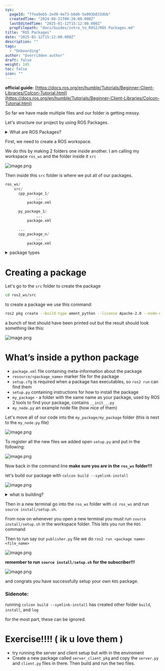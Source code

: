 ```yaml
---
sys:
  pageId: "7fea9eb5-2ed9-4e73-b6d6-5e093b833dbb"
  createdTime: "2024-08-21T00:28:00.000Z"
  lastEditedTime: "2025-01-12T15:12:00.000Z"
  propFilepath: "docs/Guides/intro_to_ROS2/ROS Packages.md"
title: "ROS Packages"
date: "2025-01-12T15:12:00.000Z"
description: ""
tags:
  - "Onboarding"
author: "Overridden author"
draft: false
weight: 145
toc: false
icon: ""
---
```


**official guide:** [https://docs.ros.org/en/humble/Tutorials/Beginner-Client-Libraries/Colcon-Tutorial.html](https://docs.ros.org/en/humble/Tutorials/Beginner-Client-Libraries/Colcon-Tutorial.html)

So far we have made multiple files and our folder is getting messy.

Let's structure our project by using ROS Packages.

<details>

<summary>What are ROS Packages?</summary>

ROS Packages are, as the name implies, packages of code that are highly sharable between ROS developers.

They consist of a folder, `package.xml` file, and source code

```python
      cpp_package_1/
		      ... imagine much code files here ..
          package.xml
```

</details>

First, we need to create a ROS workspace.

We do this by making 2 folders one inside another. I am calling my workspace `ros_ws` and the folder inside it `src`

![image.png](https://prod-files-secure.s3.us-west-2.amazonaws.com/d518164a-d88e-44d1-a4ee-3adb3bd8bce0/70706947-fd18-4537-a67b-e12946812d31/image.png?X-Amz-Algorithm=AWS4-HMAC-SHA256&X-Amz-Content-Sha256=UNSIGNED-PAYLOAD&X-Amz-Credential=ASIAZI2LB466QKCX5DBX%2F20250406%2Fus-west-2%2Fs3%2Faws4_request&X-Amz-Date=20250406T140252Z&X-Amz-Expires=3600&X-Amz-Security-Token=IQoJb3JpZ2luX2VjEMn%2F%2F%2F%2F%2F%2F%2F%2F%2F%2FwEaCXVzLXdlc3QtMiJHMEUCIQDpY98IadYq4SKaPi4ixbddTninz40PPDaWi7%2Fu3IJ0sAIgNyceIpHNhnobU4Me2xnD0504DdtLRXUoGApYrKny78gq%2FwMIQhAAGgw2Mzc0MjMxODM4MDUiDGAqkjWyvgPT9Lbf2CrcA9hV1ADr%2BnhaLWkZxVoE2BCwIBN6ikrAjS6GL%2BCej4dQxOhLacvFSIdDMHmfZSHXwCKPKl52xB4Ky4uI2u%2BtCeyUJTipGQSRLJhHgNJ0zyRBxQsSHV0vRMiqvVpnah6IEj3XE1St9q%2B0z8FZSGdIjXqJL0YE3kPIn%2FeSzcQkcF5HAgFdzQ5YkEtchihDOI1Tbjqmn5ClmYge4Zac2t0cQDB37s%2BZphmMncRAFxy5aQgNHi5plFnBar15Jf1yq3968a0fTY%2BcdgSDIvcmgg0smob9nnqkZmbzn%2BB1Uz93VHnSUkNlr%2FGGoYPhVhQUTvIZvGmQi81TPS%2Bu47cJk8NyBEh445hDD40hQFmVeYpTi58LMxDOAauEt7kyEoVw%2Ff7GnCODL9S%2FGQJRQldspWvYCfFHpdY%2B1U5Qeh000fhnYRLuzTS66Rj3u5NTQMUsd5BWQyW1YuoMJidfNQXjYyxMaKWQq5z4c%2Bz29Rxu791ZUTjt%2BIdKwBly%2Fyoq%2BR%2BlxJfWPg%2B2MURtoxaaI4ElcaTjA1AaMBZFeKFW6LAsVwFEpME2fzV058VW64WU3jNIrEtdLxPx6t2Oq0%2Bo2247azL79j7Sc2bhvLIBPU%2Bs0GBGdWasurOxM%2BRF%2F%2Fhn3v6wMMP%2FyL8GOqUBbdIs2XsAsySluzl2Cn6%2B6t%2FFlBXpcoxnGJsUoU6xcqrF6%2FkR8MblD1O3KsRGczesNj%2BrJGi42ijx9mysxB0yXlXxinoh2YQzMVbvehAR8ETP%2FzSHMRkIF9xzQtR9xT9MGrfmah8PEN%2FeEzd0ejvVIgXE410zhjPoEYyu1oraavuo4n%2FtdenzrnF9moNFqM2bxhMgjSJ58f94QFBn%2FLaoPWdwG463&X-Amz-Signature=df4a747f42903a144d53fbe3382be84f45a0f5f332a986fdb99bff50aa10ff2d&X-Amz-SignedHeaders=host&x-id=GetObject)

Then inside this `src` folder is where we put all of our packages.

```python
ros_ws/
    src/
      cpp_package_1/
		      ...
          package.xml

      py_package_1/
		      ...
          package.xml

      ...
      cpp_package_n/
		      ...
          package.xml

```

<details>

<summary>package types</summary>

packages can be either `C++` or python.

the intern file structure is different for each but for this guide we will stick to creating python packages

</details>

# Creating a package

Let's go to the `src` folder to create the package

```bash
cd ros2_ws/src
```

to create a package we use this command:

```bash
ros2 pkg create --build-type ament_python --license Apache-2.0 --node-name my_node my_package
```

a bunch of text should have been printed out but the result should look something like this:

![image.png](https://prod-files-secure.s3.us-west-2.amazonaws.com/d518164a-d88e-44d1-a4ee-3adb3bd8bce0/e6cf1e3f-8512-4a3e-b131-079f800bf3e8/image.png?X-Amz-Algorithm=AWS4-HMAC-SHA256&X-Amz-Content-Sha256=UNSIGNED-PAYLOAD&X-Amz-Credential=ASIAZI2LB466QKCX5DBX%2F20250406%2Fus-west-2%2Fs3%2Faws4_request&X-Amz-Date=20250406T140252Z&X-Amz-Expires=3600&X-Amz-Security-Token=IQoJb3JpZ2luX2VjEMn%2F%2F%2F%2F%2F%2F%2F%2F%2F%2FwEaCXVzLXdlc3QtMiJHMEUCIQDpY98IadYq4SKaPi4ixbddTninz40PPDaWi7%2Fu3IJ0sAIgNyceIpHNhnobU4Me2xnD0504DdtLRXUoGApYrKny78gq%2FwMIQhAAGgw2Mzc0MjMxODM4MDUiDGAqkjWyvgPT9Lbf2CrcA9hV1ADr%2BnhaLWkZxVoE2BCwIBN6ikrAjS6GL%2BCej4dQxOhLacvFSIdDMHmfZSHXwCKPKl52xB4Ky4uI2u%2BtCeyUJTipGQSRLJhHgNJ0zyRBxQsSHV0vRMiqvVpnah6IEj3XE1St9q%2B0z8FZSGdIjXqJL0YE3kPIn%2FeSzcQkcF5HAgFdzQ5YkEtchihDOI1Tbjqmn5ClmYge4Zac2t0cQDB37s%2BZphmMncRAFxy5aQgNHi5plFnBar15Jf1yq3968a0fTY%2BcdgSDIvcmgg0smob9nnqkZmbzn%2BB1Uz93VHnSUkNlr%2FGGoYPhVhQUTvIZvGmQi81TPS%2Bu47cJk8NyBEh445hDD40hQFmVeYpTi58LMxDOAauEt7kyEoVw%2Ff7GnCODL9S%2FGQJRQldspWvYCfFHpdY%2B1U5Qeh000fhnYRLuzTS66Rj3u5NTQMUsd5BWQyW1YuoMJidfNQXjYyxMaKWQq5z4c%2Bz29Rxu791ZUTjt%2BIdKwBly%2Fyoq%2BR%2BlxJfWPg%2B2MURtoxaaI4ElcaTjA1AaMBZFeKFW6LAsVwFEpME2fzV058VW64WU3jNIrEtdLxPx6t2Oq0%2Bo2247azL79j7Sc2bhvLIBPU%2Bs0GBGdWasurOxM%2BRF%2F%2Fhn3v6wMMP%2FyL8GOqUBbdIs2XsAsySluzl2Cn6%2B6t%2FFlBXpcoxnGJsUoU6xcqrF6%2FkR8MblD1O3KsRGczesNj%2BrJGi42ijx9mysxB0yXlXxinoh2YQzMVbvehAR8ETP%2FzSHMRkIF9xzQtR9xT9MGrfmah8PEN%2FeEzd0ejvVIgXE410zhjPoEYyu1oraavuo4n%2FtdenzrnF9moNFqM2bxhMgjSJ58f94QFBn%2FLaoPWdwG463&X-Amz-Signature=609910673490d909a86634fb4beaccc27f16853ceac632db729c4c70a92a8c1f&X-Amz-SignedHeaders=host&x-id=GetObject)

# What’s inside a python package

- `package.xml` file containing meta-information about the package
- `resource/<package_name>` marker file for the package
- `setup.cfg` is required when a package has executables, so `ros2 run` can find them
- `setup.py` containing instructions for how to install the package
- `my_package` - a folder with the same name as your package, used by ROS 2 tools to find your package, contains `__init__.py`
- `my_node.py` an example node file (how nice of them)

Let's move all of our code into the `my_package/my_package` folder (this is next to the `my_node.py` file)

![image.png](https://prod-files-secure.s3.us-west-2.amazonaws.com/d518164a-d88e-44d1-a4ee-3adb3bd8bce0/9ce58f11-0da9-4d3e-b86d-506a9685d378/image.png?X-Amz-Algorithm=AWS4-HMAC-SHA256&X-Amz-Content-Sha256=UNSIGNED-PAYLOAD&X-Amz-Credential=ASIAZI2LB466QKCX5DBX%2F20250406%2Fus-west-2%2Fs3%2Faws4_request&X-Amz-Date=20250406T140253Z&X-Amz-Expires=3600&X-Amz-Security-Token=IQoJb3JpZ2luX2VjEMn%2F%2F%2F%2F%2F%2F%2F%2F%2F%2FwEaCXVzLXdlc3QtMiJHMEUCIQDpY98IadYq4SKaPi4ixbddTninz40PPDaWi7%2Fu3IJ0sAIgNyceIpHNhnobU4Me2xnD0504DdtLRXUoGApYrKny78gq%2FwMIQhAAGgw2Mzc0MjMxODM4MDUiDGAqkjWyvgPT9Lbf2CrcA9hV1ADr%2BnhaLWkZxVoE2BCwIBN6ikrAjS6GL%2BCej4dQxOhLacvFSIdDMHmfZSHXwCKPKl52xB4Ky4uI2u%2BtCeyUJTipGQSRLJhHgNJ0zyRBxQsSHV0vRMiqvVpnah6IEj3XE1St9q%2B0z8FZSGdIjXqJL0YE3kPIn%2FeSzcQkcF5HAgFdzQ5YkEtchihDOI1Tbjqmn5ClmYge4Zac2t0cQDB37s%2BZphmMncRAFxy5aQgNHi5plFnBar15Jf1yq3968a0fTY%2BcdgSDIvcmgg0smob9nnqkZmbzn%2BB1Uz93VHnSUkNlr%2FGGoYPhVhQUTvIZvGmQi81TPS%2Bu47cJk8NyBEh445hDD40hQFmVeYpTi58LMxDOAauEt7kyEoVw%2Ff7GnCODL9S%2FGQJRQldspWvYCfFHpdY%2B1U5Qeh000fhnYRLuzTS66Rj3u5NTQMUsd5BWQyW1YuoMJidfNQXjYyxMaKWQq5z4c%2Bz29Rxu791ZUTjt%2BIdKwBly%2Fyoq%2BR%2BlxJfWPg%2B2MURtoxaaI4ElcaTjA1AaMBZFeKFW6LAsVwFEpME2fzV058VW64WU3jNIrEtdLxPx6t2Oq0%2Bo2247azL79j7Sc2bhvLIBPU%2Bs0GBGdWasurOxM%2BRF%2F%2Fhn3v6wMMP%2FyL8GOqUBbdIs2XsAsySluzl2Cn6%2B6t%2FFlBXpcoxnGJsUoU6xcqrF6%2FkR8MblD1O3KsRGczesNj%2BrJGi42ijx9mysxB0yXlXxinoh2YQzMVbvehAR8ETP%2FzSHMRkIF9xzQtR9xT9MGrfmah8PEN%2FeEzd0ejvVIgXE410zhjPoEYyu1oraavuo4n%2FtdenzrnF9moNFqM2bxhMgjSJ58f94QFBn%2FLaoPWdwG463&X-Amz-Signature=5836d0855defb431d2013516946a5401c4716f6793180bb889178bd73276abd9&X-Amz-SignedHeaders=host&x-id=GetObject)

To register all the new files we added open `setup.py` and put in the following:

![image.png](https://prod-files-secure.s3.us-west-2.amazonaws.com/d518164a-d88e-44d1-a4ee-3adb3bd8bce0/1cd7c262-4cae-4496-9d75-c178537d24a2/image.png?X-Amz-Algorithm=AWS4-HMAC-SHA256&X-Amz-Content-Sha256=UNSIGNED-PAYLOAD&X-Amz-Credential=ASIAZI2LB466QKCX5DBX%2F20250406%2Fus-west-2%2Fs3%2Faws4_request&X-Amz-Date=20250406T140252Z&X-Amz-Expires=3600&X-Amz-Security-Token=IQoJb3JpZ2luX2VjEMn%2F%2F%2F%2F%2F%2F%2F%2F%2F%2FwEaCXVzLXdlc3QtMiJHMEUCIQDpY98IadYq4SKaPi4ixbddTninz40PPDaWi7%2Fu3IJ0sAIgNyceIpHNhnobU4Me2xnD0504DdtLRXUoGApYrKny78gq%2FwMIQhAAGgw2Mzc0MjMxODM4MDUiDGAqkjWyvgPT9Lbf2CrcA9hV1ADr%2BnhaLWkZxVoE2BCwIBN6ikrAjS6GL%2BCej4dQxOhLacvFSIdDMHmfZSHXwCKPKl52xB4Ky4uI2u%2BtCeyUJTipGQSRLJhHgNJ0zyRBxQsSHV0vRMiqvVpnah6IEj3XE1St9q%2B0z8FZSGdIjXqJL0YE3kPIn%2FeSzcQkcF5HAgFdzQ5YkEtchihDOI1Tbjqmn5ClmYge4Zac2t0cQDB37s%2BZphmMncRAFxy5aQgNHi5plFnBar15Jf1yq3968a0fTY%2BcdgSDIvcmgg0smob9nnqkZmbzn%2BB1Uz93VHnSUkNlr%2FGGoYPhVhQUTvIZvGmQi81TPS%2Bu47cJk8NyBEh445hDD40hQFmVeYpTi58LMxDOAauEt7kyEoVw%2Ff7GnCODL9S%2FGQJRQldspWvYCfFHpdY%2B1U5Qeh000fhnYRLuzTS66Rj3u5NTQMUsd5BWQyW1YuoMJidfNQXjYyxMaKWQq5z4c%2Bz29Rxu791ZUTjt%2BIdKwBly%2Fyoq%2BR%2BlxJfWPg%2B2MURtoxaaI4ElcaTjA1AaMBZFeKFW6LAsVwFEpME2fzV058VW64WU3jNIrEtdLxPx6t2Oq0%2Bo2247azL79j7Sc2bhvLIBPU%2Bs0GBGdWasurOxM%2BRF%2F%2Fhn3v6wMMP%2FyL8GOqUBbdIs2XsAsySluzl2Cn6%2B6t%2FFlBXpcoxnGJsUoU6xcqrF6%2FkR8MblD1O3KsRGczesNj%2BrJGi42ijx9mysxB0yXlXxinoh2YQzMVbvehAR8ETP%2FzSHMRkIF9xzQtR9xT9MGrfmah8PEN%2FeEzd0ejvVIgXE410zhjPoEYyu1oraavuo4n%2FtdenzrnF9moNFqM2bxhMgjSJ58f94QFBn%2FLaoPWdwG463&X-Amz-Signature=838272b2ac9df61609be5eca870c6dee2597e4fdade98b187af0bf2295b55b3a&X-Amz-SignedHeaders=host&x-id=GetObject)

Now back in the command line **make sure you are in the** **`ros_ws`** **folder!!!**

let's build our package with `colcon build --symlink-install`

![image.png](https://prod-files-secure.s3.us-west-2.amazonaws.com/d518164a-d88e-44d1-a4ee-3adb3bd8bce0/2f2a0d27-b173-48fd-b189-5f5c0ce65619/image.png?X-Amz-Algorithm=AWS4-HMAC-SHA256&X-Amz-Content-Sha256=UNSIGNED-PAYLOAD&X-Amz-Credential=ASIAZI2LB466QKCX5DBX%2F20250406%2Fus-west-2%2Fs3%2Faws4_request&X-Amz-Date=20250406T140252Z&X-Amz-Expires=3600&X-Amz-Security-Token=IQoJb3JpZ2luX2VjEMn%2F%2F%2F%2F%2F%2F%2F%2F%2F%2FwEaCXVzLXdlc3QtMiJHMEUCIQDpY98IadYq4SKaPi4ixbddTninz40PPDaWi7%2Fu3IJ0sAIgNyceIpHNhnobU4Me2xnD0504DdtLRXUoGApYrKny78gq%2FwMIQhAAGgw2Mzc0MjMxODM4MDUiDGAqkjWyvgPT9Lbf2CrcA9hV1ADr%2BnhaLWkZxVoE2BCwIBN6ikrAjS6GL%2BCej4dQxOhLacvFSIdDMHmfZSHXwCKPKl52xB4Ky4uI2u%2BtCeyUJTipGQSRLJhHgNJ0zyRBxQsSHV0vRMiqvVpnah6IEj3XE1St9q%2B0z8FZSGdIjXqJL0YE3kPIn%2FeSzcQkcF5HAgFdzQ5YkEtchihDOI1Tbjqmn5ClmYge4Zac2t0cQDB37s%2BZphmMncRAFxy5aQgNHi5plFnBar15Jf1yq3968a0fTY%2BcdgSDIvcmgg0smob9nnqkZmbzn%2BB1Uz93VHnSUkNlr%2FGGoYPhVhQUTvIZvGmQi81TPS%2Bu47cJk8NyBEh445hDD40hQFmVeYpTi58LMxDOAauEt7kyEoVw%2Ff7GnCODL9S%2FGQJRQldspWvYCfFHpdY%2B1U5Qeh000fhnYRLuzTS66Rj3u5NTQMUsd5BWQyW1YuoMJidfNQXjYyxMaKWQq5z4c%2Bz29Rxu791ZUTjt%2BIdKwBly%2Fyoq%2BR%2BlxJfWPg%2B2MURtoxaaI4ElcaTjA1AaMBZFeKFW6LAsVwFEpME2fzV058VW64WU3jNIrEtdLxPx6t2Oq0%2Bo2247azL79j7Sc2bhvLIBPU%2Bs0GBGdWasurOxM%2BRF%2F%2Fhn3v6wMMP%2FyL8GOqUBbdIs2XsAsySluzl2Cn6%2B6t%2FFlBXpcoxnGJsUoU6xcqrF6%2FkR8MblD1O3KsRGczesNj%2BrJGi42ijx9mysxB0yXlXxinoh2YQzMVbvehAR8ETP%2FzSHMRkIF9xzQtR9xT9MGrfmah8PEN%2FeEzd0ejvVIgXE410zhjPoEYyu1oraavuo4n%2FtdenzrnF9moNFqM2bxhMgjSJ58f94QFBn%2FLaoPWdwG463&X-Amz-Signature=7e89f892bcf478701b4474cb2fc749a1e371add4f84589793698276f12b4ec32&X-Amz-SignedHeaders=host&x-id=GetObject)

<details>

<summary>what is building?</summary>

if you are a CS major at Rose-Hulman you will learn the answer to this in CSSE132

but TLDR; is it combines all the code files into one program that can be run easily 

</details>

Then in a new terminal go into the `ros_ws` folder with `cd ros_ws` and run `source install/setup.sh`. 

From now on whenever you open a new terminal you must run `source install/setup.sh` in the workspace folder. This lets you run the `ROS` command

Then to run say our `publisher.py` file we do `ros2 run <package name> <file_name>`

![image.png](https://prod-files-secure.s3.us-west-2.amazonaws.com/d518164a-d88e-44d1-a4ee-3adb3bd8bce0/4f4b1219-3a44-4632-aa0a-ce3471699f59/image.png?X-Amz-Algorithm=AWS4-HMAC-SHA256&X-Amz-Content-Sha256=UNSIGNED-PAYLOAD&X-Amz-Credential=ASIAZI2LB466QKCX5DBX%2F20250406%2Fus-west-2%2Fs3%2Faws4_request&X-Amz-Date=20250406T140253Z&X-Amz-Expires=3600&X-Amz-Security-Token=IQoJb3JpZ2luX2VjEMn%2F%2F%2F%2F%2F%2F%2F%2F%2F%2FwEaCXVzLXdlc3QtMiJHMEUCIQDpY98IadYq4SKaPi4ixbddTninz40PPDaWi7%2Fu3IJ0sAIgNyceIpHNhnobU4Me2xnD0504DdtLRXUoGApYrKny78gq%2FwMIQhAAGgw2Mzc0MjMxODM4MDUiDGAqkjWyvgPT9Lbf2CrcA9hV1ADr%2BnhaLWkZxVoE2BCwIBN6ikrAjS6GL%2BCej4dQxOhLacvFSIdDMHmfZSHXwCKPKl52xB4Ky4uI2u%2BtCeyUJTipGQSRLJhHgNJ0zyRBxQsSHV0vRMiqvVpnah6IEj3XE1St9q%2B0z8FZSGdIjXqJL0YE3kPIn%2FeSzcQkcF5HAgFdzQ5YkEtchihDOI1Tbjqmn5ClmYge4Zac2t0cQDB37s%2BZphmMncRAFxy5aQgNHi5plFnBar15Jf1yq3968a0fTY%2BcdgSDIvcmgg0smob9nnqkZmbzn%2BB1Uz93VHnSUkNlr%2FGGoYPhVhQUTvIZvGmQi81TPS%2Bu47cJk8NyBEh445hDD40hQFmVeYpTi58LMxDOAauEt7kyEoVw%2Ff7GnCODL9S%2FGQJRQldspWvYCfFHpdY%2B1U5Qeh000fhnYRLuzTS66Rj3u5NTQMUsd5BWQyW1YuoMJidfNQXjYyxMaKWQq5z4c%2Bz29Rxu791ZUTjt%2BIdKwBly%2Fyoq%2BR%2BlxJfWPg%2B2MURtoxaaI4ElcaTjA1AaMBZFeKFW6LAsVwFEpME2fzV058VW64WU3jNIrEtdLxPx6t2Oq0%2Bo2247azL79j7Sc2bhvLIBPU%2Bs0GBGdWasurOxM%2BRF%2F%2Fhn3v6wMMP%2FyL8GOqUBbdIs2XsAsySluzl2Cn6%2B6t%2FFlBXpcoxnGJsUoU6xcqrF6%2FkR8MblD1O3KsRGczesNj%2BrJGi42ijx9mysxB0yXlXxinoh2YQzMVbvehAR8ETP%2FzSHMRkIF9xzQtR9xT9MGrfmah8PEN%2FeEzd0ejvVIgXE410zhjPoEYyu1oraavuo4n%2FtdenzrnF9moNFqM2bxhMgjSJ58f94QFBn%2FLaoPWdwG463&X-Amz-Signature=8c153e8317e53e5e456453cb70613661095fb6c4727fe2fe133e04e1e7509e4c&X-Amz-SignedHeaders=host&x-id=GetObject)

**remember to run** **`source install/setup.sh`** **for the subscriber!!!**

![image.png](https://prod-files-secure.s3.us-west-2.amazonaws.com/d518164a-d88e-44d1-a4ee-3adb3bd8bce0/02121119-dad4-49ec-8356-c956108b4243/image.png?X-Amz-Algorithm=AWS4-HMAC-SHA256&X-Amz-Content-Sha256=UNSIGNED-PAYLOAD&X-Amz-Credential=ASIAZI2LB466QKCX5DBX%2F20250406%2Fus-west-2%2Fs3%2Faws4_request&X-Amz-Date=20250406T140253Z&X-Amz-Expires=3600&X-Amz-Security-Token=IQoJb3JpZ2luX2VjEMn%2F%2F%2F%2F%2F%2F%2F%2F%2F%2FwEaCXVzLXdlc3QtMiJHMEUCIQDpY98IadYq4SKaPi4ixbddTninz40PPDaWi7%2Fu3IJ0sAIgNyceIpHNhnobU4Me2xnD0504DdtLRXUoGApYrKny78gq%2FwMIQhAAGgw2Mzc0MjMxODM4MDUiDGAqkjWyvgPT9Lbf2CrcA9hV1ADr%2BnhaLWkZxVoE2BCwIBN6ikrAjS6GL%2BCej4dQxOhLacvFSIdDMHmfZSHXwCKPKl52xB4Ky4uI2u%2BtCeyUJTipGQSRLJhHgNJ0zyRBxQsSHV0vRMiqvVpnah6IEj3XE1St9q%2B0z8FZSGdIjXqJL0YE3kPIn%2FeSzcQkcF5HAgFdzQ5YkEtchihDOI1Tbjqmn5ClmYge4Zac2t0cQDB37s%2BZphmMncRAFxy5aQgNHi5plFnBar15Jf1yq3968a0fTY%2BcdgSDIvcmgg0smob9nnqkZmbzn%2BB1Uz93VHnSUkNlr%2FGGoYPhVhQUTvIZvGmQi81TPS%2Bu47cJk8NyBEh445hDD40hQFmVeYpTi58LMxDOAauEt7kyEoVw%2Ff7GnCODL9S%2FGQJRQldspWvYCfFHpdY%2B1U5Qeh000fhnYRLuzTS66Rj3u5NTQMUsd5BWQyW1YuoMJidfNQXjYyxMaKWQq5z4c%2Bz29Rxu791ZUTjt%2BIdKwBly%2Fyoq%2BR%2BlxJfWPg%2B2MURtoxaaI4ElcaTjA1AaMBZFeKFW6LAsVwFEpME2fzV058VW64WU3jNIrEtdLxPx6t2Oq0%2Bo2247azL79j7Sc2bhvLIBPU%2Bs0GBGdWasurOxM%2BRF%2F%2Fhn3v6wMMP%2FyL8GOqUBbdIs2XsAsySluzl2Cn6%2B6t%2FFlBXpcoxnGJsUoU6xcqrF6%2FkR8MblD1O3KsRGczesNj%2BrJGi42ijx9mysxB0yXlXxinoh2YQzMVbvehAR8ETP%2FzSHMRkIF9xzQtR9xT9MGrfmah8PEN%2FeEzd0ejvVIgXE410zhjPoEYyu1oraavuo4n%2FtdenzrnF9moNFqM2bxhMgjSJ58f94QFBn%2FLaoPWdwG463&X-Amz-Signature=7cb52617b42436863200395104faa19b8beb17f2be7b84f68352faa363f6c8a6&X-Amz-SignedHeaders=host&x-id=GetObject)

and congrats you have successfully setup your own `ROS` package.

### Sidenote:

running `colcon build --symlink-install` has created other folder `build`, `install`, and `log`

for the most part, these can be ignored.

# Exercise!!!! ( ik u love them )

- try running the server and client setup but with in the enviroment
- Create a new package called `server_client_pkg` and copy the `server.py` and `client.py` files in there. Then build and run the two files.
